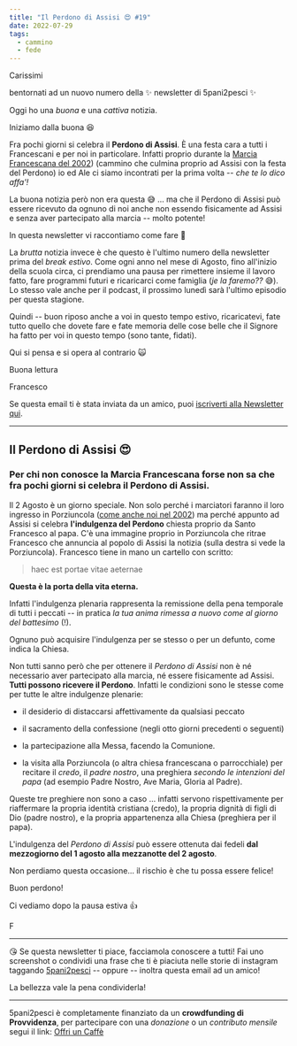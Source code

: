 ```yaml
---
title: "Il Perdono di Assisi 😍 #19"
date: 2022-07-29
tags: 
  - cammino
  - fede
---
```

Carissimi

bentornati ad un nuovo numero della ✨ newsletter di 5pani2pesci ✨ 

Oggi ho una *buona* e una *cattiva* notizia.

Iniziamo dalla buona 😆

Fra pochi giorni si celebra il **Perdono di Assisi**. È una festa cara a tutti i Francescani e per noi in particolare. Infatti proprio durante la [Marcia Francescana del 2002](http://5p2p.it/2013/07/15/marcia2002.html)) (cammino che culmina proprio ad Assisi con la festa del Perdono) io ed Ale ci siamo incontrati per la prima volta -- *che te lo dico affa'!* 

La buona notizia però non era questa 😅 ... ma  che il Perdono di Assisi può essere ricevuto da ognuno di noi anche non essendo fisicamente ad Assisi e senza aver partecipato alla marcia -- molto potente! 

In questa newsletter vi raccontiamo come fare 🙋

La *brutta* notizia invece è che questo è l'ultimo numero della newsletter prima del *break estivo*. Come ogni anno nel mese di Agosto, fino all'inizio della scuola circa, ci prendiamo una pausa per rimettere insieme il lavoro fatto, fare programmi futuri e ricaricarci come famiglia (*je la faremo??* 😅). Lo stesso vale anche per il podcast, il prossimo lunedì sarà l'ultimo episodio per questa stagione.

Quindi -- buon riposo anche a voi in questo tempo estivo, ricaricatevi, fate tutto quello che dovete fare e fate memoria delle cose belle che il Signore ha fatto per voi in questo tempo (sono tante, fidati).

Qui si pensa e si opera al contrario 🙀

Buona lettura
 
Francesco

Se questa email ti è stata inviata da un amico, puoi [iscriverti  alla Newsletter qui](https://5p2p.it).

---

## Il Perdono di Assisi 😍
### Per chi non conosce la Marcia Francescana forse non sa che fra pochi giorni si celebra il Perdono di Assisi.

Il 2 Agosto è un giorno speciale. Non solo perché i marciatori faranno il loro ingresso in Porziuncola ([come anche noi nel 2002](http://5p2p.it/2013/07/15/marcia2002.html)) ma perché appunto ad Assisi si celebra **l'indulgenza del Perdono** chiesta proprio da Santo Francesco al papa. C'è una immagine proprio in Porziuncola che ritrae Francesco che annuncia al popolo di Assisi la notizia (sulla destra si vede la Porziuncola). Francesco tiene in mano un cartello con scritto:

> haec est portae vitae aeternae 

**Questa è la porta della vita eterna.**

Infatti l'indulgenza plenaria rappresenta la remissione della pena temporale di tutti i peccati -- in pratica *la tua anima rimessa a nuovo come al giorno del battesimo* (!). 

Ognuno può acquisire l'indulgenza per se stesso o per un defunto, come indica la Chiesa.

Non tutti sanno però che per ottenere il *Perdono di Assisi* non è né necessario aver partecipato alla marcia, né essere fisicamente ad Assisi. **Tutti possono ricevere il Perdono**. Infatti le condizioni sono le stesse come per tutte le altre indulgenze plenarie:

- il desiderio di distaccarsi affettivamente da qualsiasi peccato

- il sacramento della confessione (negli otto giorni precedenti o seguenti)

- la partecipazione alla Messa, facendo la Comunione. 

- la visita alla Porziuncola (o altra chiesa francescana o parrocchiale) per recitare il *credo*, il *padre nostro*, una preghiera *secondo le intenzioni del papa* (ad esempio Padre Nostro, Ave Maria, Gloria al Padre).

Queste tre preghiere non sono a caso ... infatti servono rispettivamente per riaffermare la propria identità cristiana (credo), la propria dignità di figli di Dio (padre nostro), e la propria appartenenza alla Chiesa (preghiera per il papa).

L'indulgenza del *Perdono di Assisi* può essere ottenuta dai fedeli **dal mezzogiorno del 1 agosto alla mezzanotte del 2 agosto**.

Non perdiamo questa occasione... il rischio è che tu possa essere felice!

Buon perdono! 

Ci vediamo dopo la pausa estiva 👍

F

---

😘 Se questa newsletter ti piace, facciamola conoscere a tutti! Fai uno screenshot o condividi una frase che ti è piaciuta nelle storie di instagram taggando [5pani2pesci](https://www.instagram.com/5pani2pesci/) -- oppure -- inoltra questa email ad  un amico! 

La bellezza vale la pena condividerla!

---

5pani2pesci è completamente finanziato da un **crowdfunding di Provvidenza**, per partecipare con una *donazione* o un *contributo mensile* segui il link: [Offri un Caffè](https://bit.ly/offri-un-caffe)
